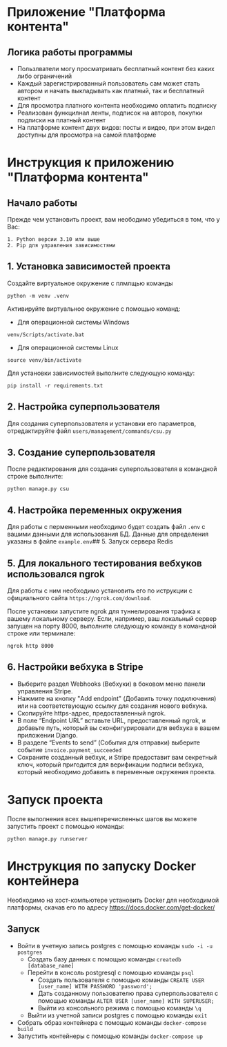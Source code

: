 # Приложение "Платформа контента"

## Логика работы программы

- Пользлватели могу просматривать бесплатный контент без каких либо ограничений
- Каждый зарегистрированный пользователь сам может стать автором и начать выкладывать как платный, так и бесплатный контент
- Для просмотра платного контента необходимо оплатить подписку
- Реализован функцилнал ленты, подписок на авторов, покупки подписки на платный контент
- На платформе контент двух видов: посты и видео, при этом видел доступны для просмотра на самой платформе

# Инструкция к приложению "Платформа контента"

## Начало работы

Прежде чем установить проект, вам неободимо убедиться в том, что у Вас:

```
1. Python версии 3.10 или выше
2. Pip для управления зависимостями
```

## 1. Установка зависимостей проекта

Создайте виртуальное окружение с плмлщью команды 
```commandline
python -m venv .venv
```

Активируйте виртуальное окружение с помощью команд:

- Для операционной системы Windows

```commandline
venv/Scripts/activate.bat
```

- Для операционной системы Linux

```commandline
source venv/bin/activate
```

Для установки зависимостей выполните следующую команду:

```commandline
pip install -r requirements.txt
```

## 2. Настройка суперпользователя

Для создания суперпользователя и установки его параметров, отредактируйте файл
`users/management/commands/csu.py`

## 3. Создание суперпользователя

После редактирования для создания суперпользователя в командной строке выполните:

```commandline
python manage.py csu
```

## 4. Настройка переменных окружения

Для работы с перменными необходимо будет создать файл `.env` с вашими данными для
использования БД. Данные для определения указаны в файле `example.env`## 5. Запуск сервера Redis

## 5. Для локального тестирования вебхуков использовался ngrok
Для работы с ним необходимо установить его по иструкции с официального сайта `https://ngrok.com/download`.

После установки запустите ngrok для туннелирования трафика к вашему локальному серверу. Если, например, ваш локальный сервер запущен на порту 8000, выполните следующую команду в командной строке или терминале:
```commandline
ngrok http 8000
```
## 6. Настройки вебхука в Stripe

- Выберите раздел Webhooks (Вебхуки) в боковом меню панели управления Stripe.
- Нажмите на кнопку "Add endpoint" (Добавить точку подключения) или на соответствующую ссылку для создания нового вебхука.
- Скопируйте https-адрес, предоставленный ngrok.
- В поле “Endpoint URL” вставьте URL, предоставленный ngrok, и добавьте путь, который вы сконфигурировали для вебхука в вашем приложении Django.
- В разделе “Events to send” (События для отправки) выберите событие `invoice.payment_succeeded`
- Сохраните созданный вебхук, и Stripe предоставит вам секретный ключ, который пригодится для верификации подписи вебхука, который необходимо добавить в переменные окружения проекта.

# Запуск проекта

После выполнения всех вышеперечисленных шагов вы можете запустить проект с помощью команды:

```commandline
python manage.py runserver
```
# Инструкция по запуску Docker контейнера

Необходимо на хост-компьютере установить Docker для необходимой платформы, скачав его по
адресу https://docs.docker.com/get-docker/

## Запуск

- Войти в учетную запись postgres с помощью команды `sudo -i -u postgres`
  - Создать базу данных с помощью команды `createdb [database_name]`
  - Перейти в консоль postgresql с помощью команды `psql`
    - Создать пользователя с помощью команды `CREATE USER [user_name] WITH PASSWORD 'password';`
    - Дать созданному пользователю права суперпользователя с помощью команды `ALTER USER [user_name] WITH SUPERUSER;`
    - Выйти из консольного режима с помощью команды `\q`
  - Выйти из учетной записи postgres с помощью команды `exit`
- Собрать образ контейнера с помощью команды `docker-compose build`
- Запустить контейнеры с помощью команды `docker-compose up`

